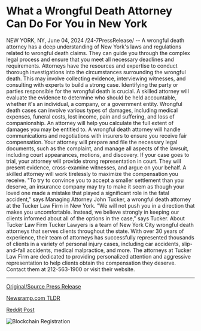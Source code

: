 # What a Wrongful Death Attorney Can Do For You in New York

NEW YORK, NY, June 04, 2024 /24-7PressRelease/ -- A wrongful death attorney has a deep understanding of New York's laws and regulations related to wrongful death claims. They can guide you through the complex legal process and ensure that you meet all necessary deadlines and requirements.  Attorneys have the resources and expertise to conduct thorough investigations into the circumstances surrounding the wrongful death. This may involve collecting evidence, interviewing witnesses, and consulting with experts to build a strong case.  Identifying the party or parties responsible for the wrongful death is crucial. A skilled attorney will evaluate the evidence to determine who should be held accountable, whether it's an individual, a company, or a government entity.  Wrongful death cases can involve various types of damages, including medical expenses, funeral costs, lost income, pain and suffering, and loss of companionship. An attorney will help you calculate the full extent of damages you may be entitled to.  A wrongful death attorney will handle communications and negotiations with insurers to ensure you receive fair compensation.  Your attorney will prepare and file the necessary legal documents, such as the complaint, and manage all aspects of the lawsuit, including court appearances, motions, and discovery.  If your case goes to trial, your attorney will provide strong representation in court. They will present evidence, cross-examine witnesses, and argue on your behalf.  A skilled attorney will work tirelessly to maximize the compensation you receive.  "To try to convince you to accept a smaller settlement than you deserve, an insurance company may try to make it seem as though your loved one made a mistake that played a significant role in the fatal accident," says Managing Attorney John Tucker, a wrongful death attorney at the Tucker Law Firm in New York.   "We will not push you in a direction that makes you uncomfortable. Instead, we believe strongly in keeping our clients informed about all of the options in the case," says Tucker.  About Tucker Law Firm Tucker Lawyers is a team of New York City wrongful death attorneys that serves clients throughout the state. With over 30 years of experience, their team of attorneys has successfully represented thousands of clients in a variety of personal injury cases, including car accidents, slip-and-fall accidents, medical malpractice, and more. The attorneys at Tucker Law Firm are dedicated to providing personalized attention and aggressive representation to help clients obtain the compensation they deserve. Contact them at 212-563-1900 or visit their website. 

---

[Original/Source Press Release](https://www.24-7pressrelease.com/press-release/510847/what-a-wrongful-death-attorney-can-do-for-you-in-new-york)
                    

[Newsramp.com TLDR](https://newsramp.com/curated-news/experienced-wrongful-death-attorney-in-new-york-offers-guidance-and-representation/159541cd0149af2abb317368a29c2a03) 

 



[Reddit Post](https://www.reddit.com/r/newsramp/comments/1d7r86v/experienced_wrongful_death_attorney_in_new_york/) 



![Blockchain Registration](https://cdn.newsramp.app/24-7PressRelease/qrcode/246/4/pendVctQ.webp)